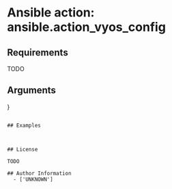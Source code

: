 # Ansible action: ansible.action_vyos_config





## Requirements

TODO

## Arguments

}
```

## Examples



## License

TODO

## Author Information
  - ['UNKNOWN']
